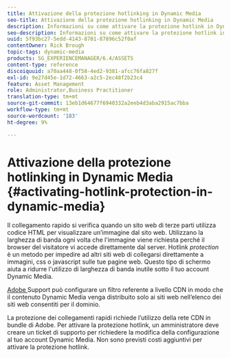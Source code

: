 ```yaml
---
title: Attivazione della protezione hotlinking in Dynamic Media
seo-title: Attivazione della protezione hotlinking in Dynamic Media
description: Informazioni su come attivare la protezione hotlink in Dynamic Media.
seo-description: Informazioni su come attivare la protezione hotlink in Dynamic Media.
uuid: 5f93bc27-5edd-4143-8701-87896c52f0af
contentOwner: Rick Brough
topic-tags: dynamic-media
products: SG_EXPERIENCEMANAGER/6.4/ASSETS
content-type: reference
discoiquuid: a70aa448-0f58-4ed2-9381-afcc76fa827f
exl-id: 9e27d45e-1d72-4663-a2c5-2ec48f2b23c4
feature: Asset Management
role: Administrator,Business Practitioner
translation-type: tm+mt
source-git-commit: 13eb1d64677f6940332a2eeb4d3aba2915ac7bba
workflow-type: tm+mt
source-wordcount: '183'
ht-degree: 9%

---
```


# Attivazione della protezione hotlinking in Dynamic Media {#activating-hotlink-protection-in-dynamic-media}

Il collegamento rapido si verifica quando un sito web di terze parti utilizza codice HTML per visualizzare un’immagine dal sito web. Utilizzano la larghezza di banda ogni volta che l&#39;immagine viene richiesta perché il browser del visitatore vi accede direttamente dal server. Hotlink *protection* è un metodo per impedire ad altri siti web di collegarsi direttamente a immagini, css o javascript sulle tue pagine web. Questo tipo di schermo aiuta a ridurre l&#39;utilizzo di larghezza di banda inutile sotto il tuo account Dynamic Media.

[Adobe ](https://helpx.adobe.com/support.html) Support può configurare un filtro referente a livello CDN in modo che il contenuto Dynamic Media venga distribuito solo ai siti web nell’elenco dei siti web consentiti per il dominio.

La protezione dei collegamenti rapidi richiede l’utilizzo della rete CDN in bundle di Adobe. Per attivare la protezione hotlink, un amministratore deve creare un ticket di supporto per richiedere la modifica della configurazione al tuo account Dynamic Media. Non sono previsti costi aggiuntivi per attivare la protezione hotlink.
